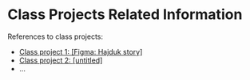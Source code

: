 # Class Projects Related Information

References to class projects:

- [Class project 1: [Figma: Hajduk story]](/class-projects/class-project-1/)
- [Class project 2: [untitled]](/class-projects/class-project-2/)
- ...
